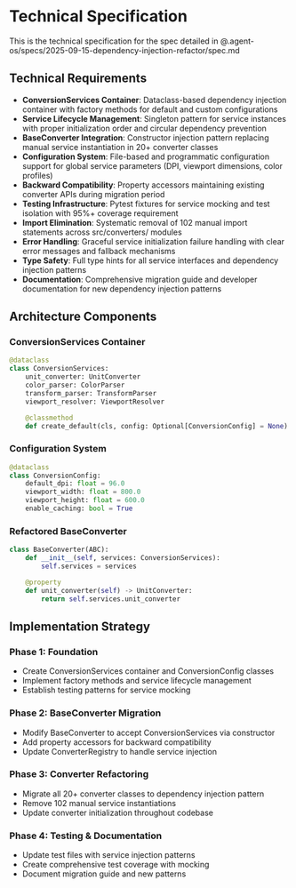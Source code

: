 # Technical Specification

This is the technical specification for the spec detailed in @.agent-os/specs/2025-09-15-dependency-injection-refactor/spec.md

## Technical Requirements

- **ConversionServices Container**: Dataclass-based dependency injection container with factory methods for default and custom configurations
- **Service Lifecycle Management**: Singleton pattern for service instances with proper initialization order and circular dependency prevention
- **BaseConverter Integration**: Constructor injection pattern replacing manual service instantiation in 20+ converter classes
- **Configuration System**: File-based and programmatic configuration support for global service parameters (DPI, viewport dimensions, color profiles)
- **Backward Compatibility**: Property accessors maintaining existing converter APIs during migration period
- **Testing Infrastructure**: Pytest fixtures for service mocking and test isolation with 95%+ coverage requirement
- **Import Elimination**: Systematic removal of 102 manual import statements across src/converters/ modules
- **Error Handling**: Graceful service initialization failure handling with clear error messages and fallback mechanisms
- **Type Safety**: Full type hints for all service interfaces and dependency injection patterns
- **Documentation**: Comprehensive migration guide and developer documentation for new dependency injection patterns

## Architecture Components

### ConversionServices Container
```python
@dataclass
class ConversionServices:
    unit_converter: UnitConverter
    color_parser: ColorParser
    transform_parser: TransformParser
    viewport_resolver: ViewportResolver

    @classmethod
    def create_default(cls, config: Optional[ConversionConfig] = None) -> 'ConversionServices'
```

### Configuration System
```python
@dataclass
class ConversionConfig:
    default_dpi: float = 96.0
    viewport_width: float = 800.0
    viewport_height: float = 600.0
    enable_caching: bool = True
```

### Refactored BaseConverter
```python
class BaseConverter(ABC):
    def __init__(self, services: ConversionServices):
        self.services = services

    @property
    def unit_converter(self) -> UnitConverter:
        return self.services.unit_converter
```

## Implementation Strategy

### Phase 1: Foundation
- Create ConversionServices container and ConversionConfig classes
- Implement factory methods and service lifecycle management
- Establish testing patterns for service mocking

### Phase 2: BaseConverter Migration
- Modify BaseConverter to accept ConversionServices via constructor
- Add property accessors for backward compatibility
- Update ConverterRegistry to handle service injection

### Phase 3: Converter Refactoring
- Migrate all 20+ converter classes to dependency injection pattern
- Remove 102 manual service instantiations
- Update converter initialization throughout codebase

### Phase 4: Testing & Documentation
- Update test files with service injection patterns
- Create comprehensive test coverage with mocking
- Document migration guide and new patterns